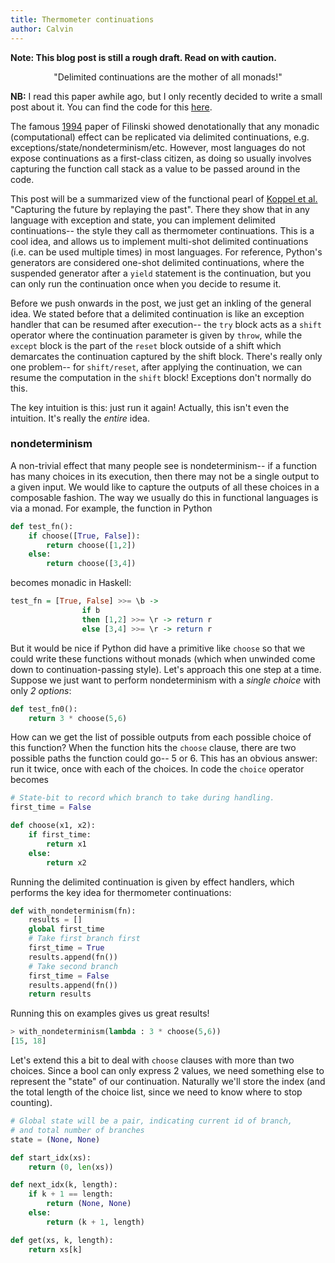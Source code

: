 ```yaml
---
title: Thermometer continuations
author: Calvin
---
```


**Note: This blog post is still a rough draft. Read on with caution.**

$$ \text{"Delimited continuations are the mother of all monads!"} $$

**NB:** I read this paper awhile ago, but I only recently decided to write a small post about it. You can find the code for this [here](https://github.com/calwoo/delimited).

The famous [1994](https://dl.acm.org/doi/10.1145/174675.178047) paper of Filinski showed denotationally that any monadic (computational) effect can be replicated via delimited continuations, e.g. exceptions/state/nondeterminism/etc. However, most languages do not expose continuations as a first-class citizen, as doing so usually involves capturing the function call stack as a value to be passed around in the code. 

This post will be a summarized view of the functional pearl of [Koppel et al.](https://arxiv.org/pdf/1710.10385.pdf) "Capturing the future by replaying the past". There they show that in any language with exception and state, you can implement delimited continuations-- the style they call as thermometer continuations. This is a cool idea, and allows us to implement multi-shot delimited continuations (i.e. can be used multiple times) in most languages. For reference, Python's generators are considered one-shot delimited continuations, where the suspended generator after a `yield` statement is the continuation, but you can only run the continuation once when you decide to resume it.

Before we push onwards in the post, we just get an inkling of the general idea. We stated before that a delimited continuation is like an exception handler that can be resumed after execution-- the `try` block acts as a `shift` operator where the continuation parameter is given by `throw`, while the `except` block is the part of the `reset` block outside of a shift which demarcates the continuation captured by the shift block. There's really only one problem-- for `shift/reset`, after applying the continuation, we can resume the computation in the `shift` block! Exceptions don't normally do this.

The key intuition is this: just run it again! Actually, this isn't even the intuition. It's really the *entire* idea.


### nondeterminism
A non-trivial effect that many people see is nondeterminism-- if a function has many choices in its execution, then there may not be a single output to a given input. We would like to capture the outputs of all these choices in a composable fashion. The way we usually do this in functional languages is via a monad. For example, the function in Python

```python
def test_fn():
    if choose([True, False]):
        return choose([1,2])
    else:
        return choose([3,4])
```

becomes monadic in Haskell:

```haskell
test_fn = [True, False] >>= \b ->
                if b
                then [1,2] >>= \r -> return r
                else [3,4] >>= \r -> return r
```

But it would be nice if Python did have a primitive like `choose` so that we could write these functions without monads (which when unwinded come down to continuation-passing style). Let's approach this one step at a time. Suppose we just want to perform nondeterminism with a *single choice* with only *2 options*:

```python
def test_fn0():
    return 3 * choose(5,6)
```

How can we get the list of possible outputs from each possible choice of this function? When the function hits the `choose` clause, there are two possible paths the function could go-- 5 or 6. This has an obvious answer: run it twice, once with each of the choices. In code the `choice` operator becomes

```python
# State-bit to record which branch to take during handling.
first_time = False

def choose(x1, x2):
    if first_time:
        return x1
    else:
        return x2
```

Running the delimited continuation is given by effect handlers, which performs the key idea for thermometer continuations:

```python
def with_nondeterminism(fn):
    results = []
    global first_time
    # Take first branch first
    first_time = True
    results.append(fn())
    # Take second branch
    first_time = False
    results.append(fn())
    return results
```

Running this on examples gives us great results!

```python
> with_nondeterminism(lambda : 3 * choose(5,6))
[15, 18]
```

Let's extend this a bit to deal with `choose` clauses with more than two choices. Since a bool can only express 2 values, we need something else to represent the "state" of our continuation. Naturally we'll store the index (and the total length of the choice list, since we need to know where to stop counting). 

```python
# Global state will be a pair, indicating current id of branch,
# and total number of branches
state = (None, None)

def start_idx(xs):
    return (0, len(xs))

def next_idx(k, length):
    if k + 1 == length:
        return (None, None)
    else:
        return (k + 1, length)

def get(xs, k, length):
    return xs[k]
```

